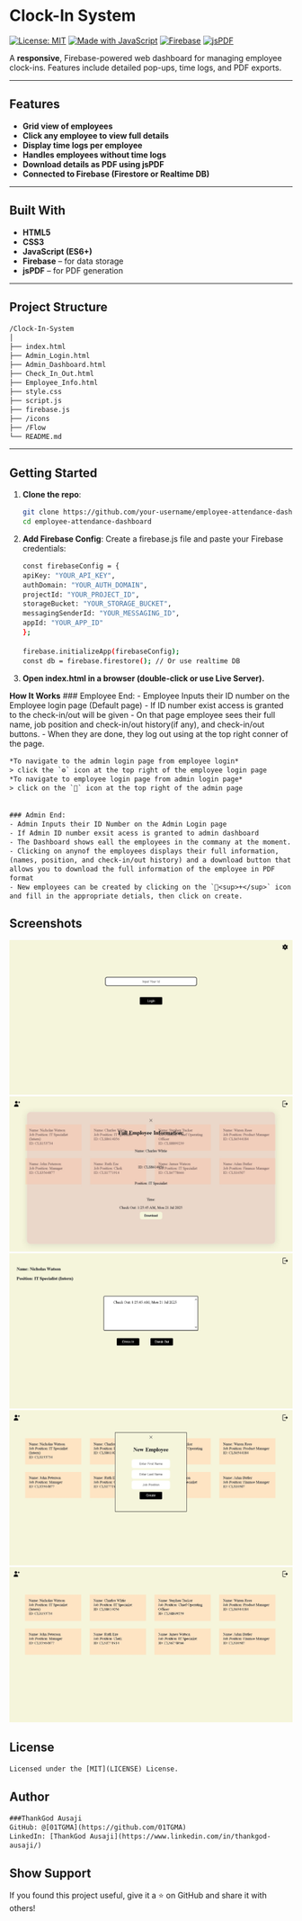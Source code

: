 
#  Clock-In System

[![License: MIT](https://img.shields.io/badge/License-MIT-blue.svg)](LICENSE)
[![Made with JavaScript](https://img.shields.io/badge/Made%20with-JavaScript-yellow)](https://developer.mozilla.org/en-US/docs/Web/JavaScript)
[![Firebase](https://img.shields.io/badge/Backend-Firebase-orange)](https://firebase.google.com/)
[![jsPDF](https://img.shields.io/badge/PDF-jsPDF-green)](https://github.com/parallax/jsPDF)

A **responsive**, Firebase-powered web dashboard for managing employee clock-ins. Features include detailed pop-ups, time logs, and PDF exports.

---

##  Features

-  **Grid view of employees**
-  **Click any employee to view full details**
-  **Display time logs per employee**
-  **Handles employees without time logs**
-  **Download details as PDF using jsPDF**
-  **Connected to Firebase (Firestore or Realtime DB)**

---

##  Built With

- **HTML5**  
- **CSS3**  
- **JavaScript (ES6+)**  
- **Firebase** – for data storage  
- **jsPDF** – for PDF generation  

---

## Project Structure

```plaintext
/Clock-In-System
│
├── index.html  
├── Admin_Login.html  
├── Admin_Dashboard.html  
├── Check_In_Out.html
├── Employee_Info.html       
├── style.css          
├── script.js          
├── firebase.js        
├── /icons
├── /Flow              
└── README.md
```
---

## Getting Started

1. **Clone the repo**:
   ```bash
   git clone https://github.com/your-username/employee-attendance-dashboard.git
   cd employee-attendance-dashboard
   ```

2. **Add Firebase Config**:
Create a firebase.js file and paste your Firebase credentials:
    ```bash
    const firebaseConfig = {
    apiKey: "YOUR_API_KEY",
    authDomain: "YOUR_AUTH_DOMAIN",
    projectId: "YOUR_PROJECT_ID",
    storageBucket: "YOUR_STORAGE_BUCKET",
    messagingSenderId: "YOUR_MESSAGING_ID",
    appId: "YOUR_APP_ID"
    };

    firebase.initializeApp(firebaseConfig);
    const db = firebase.firestore(); // Or use realtime DB
    ```

3. **Open index.html in a browser (double-click or use Live Server).**

**How It Works**
    ### Employee End: 
    - Employee Inputs their ID number on the Employee login page (Default page)
    - If ID number exist access is granted to the check-in/out will be given
    - On that page employee sees their full name, job position and check-in/out history(if any), and check-in/out buttons. 
    - When they are done, they  log out using at the top right conner of the page. 

    *To navigate to the admin login page from employee login*
    > click the `⚙` icon at the top right of the employee login page
    *To navigate to employee login page from admin login page*
    > click on the `👥` icon at the top right of the admin page

        
    ### Admin End:
    - Admin Inputs their ID Number on the Admin Login page
    - If Admin ID number exsit acess is granted to admin dashboard
    - The Dashboard shows eall the employees in the commany at the moment.
    - Clicking on anynof the employees displays their full information,(names, position, and check-in/out history) and a download button that allows you to download the full information of the employee in PDF format
    - New employees can be created by clicking on the `👤<sup>+</sup>` icon and fill in the appropriate detials, then click on create. 
    
##
## Screenshots
![Grid View](CLS-Images/Employee_Login.jpeg)
![Grid View](CLS-Images/Empolyee_Download_Info.jpeg)
![Grid View](CLS-Images/E_Out.jpeg)
![Grid View](CLS-Images/Create_New_Employee.jpeg)
![Grid View](CLS-Images/Admin_Dashboard.jpeg)

## License
    Licensed under the [MIT](LICENSE) License.

## Author
    ###ThankGod Ausaji
    GitHub: @[01TGMA](https://github.com/01TGMA)
    LinkedIn: [ThankGod Ausaji](https://www.linkedin.com/in/thankgod-ausaji/)

## Show Support
If you found this project useful, give it a ⭐ on GitHub and share it with others!
